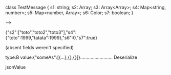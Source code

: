 class TestMessage {
    s1: string;
    s2: Array<string>;
    s3: Array<Array<string>>;
    s4: Map<string, number>;
    s5: Map<number, Array<string>>;
    s6: Color;
    s7: boolean;
}

-->

{"s2":["toto","toto2","toto3"],"s4":{"toto":1999,"tatata":1999},"s6":0,"s7":true}

(absent fields weren't specified)


type:B
value:{"someAs":[{...},{},{}]}.........................
Deserialize

jsonValue


